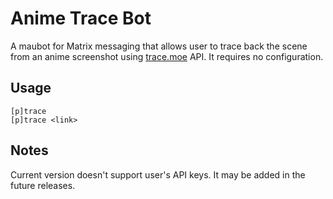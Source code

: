 # Anime Trace Bot

A maubot for Matrix messaging that allows user to trace back the scene from an anime screenshot using [trace.moe](https://trace.moe/) API. It requires no configuration.


## Usage

```
[p]trace
[p]trace <link>
```

## Notes

Current version doesn't support user's API keys. It may be added in the future releases.
